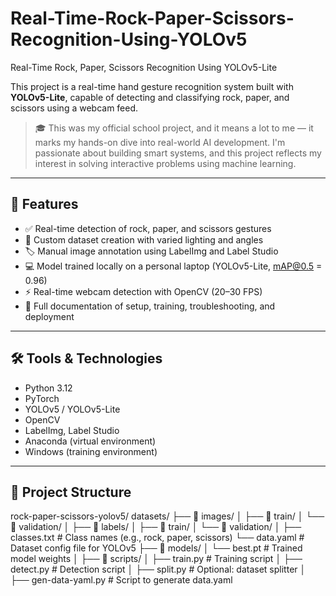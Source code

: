 # Real-Time-Rock-Paper-Scissors-Recognition-Using-YOLOv5
Real-Time Rock, Paper, Scissors Recognition Using YOLOv5-Lite

This project is a real-time hand gesture recognition system built with **YOLOv5-Lite**, capable of detecting and classifying rock, paper, and scissors using a webcam feed.

> 🎓 This was my official school project, and it means a lot to me — it marks my hands-on dive into real-world AI development. I'm passionate about building smart systems, and this project reflects my interest in solving interactive problems using machine learning.

---

## 📌 Features

- ✅ Real-time detection of rock, paper, and scissors gestures
- 📸 Custom dataset creation with varied lighting and angles
- 🏷️ Manual image annotation using LabelImg and Label Studio
- 💻 Model trained locally on a personal laptop (YOLOv5-Lite, mAP@0.5 = 0.96)
- ⚡ Real-time webcam detection with OpenCV (20–30 FPS)
- 📄 Full documentation of setup, training, troubleshooting, and deployment

---

## 🛠️ Tools & Technologies

- Python 3.12  
- PyTorch  
- YOLOv5 / YOLOv5-Lite  
- OpenCV  
- LabelImg, Label Studio  
- Anaconda (virtual environment)  
- Windows (training environment)

---

## 📂 Project Structure

rock-paper-scissors-yolov5/
datasets/
├── 📂 images/
│   ├── 📂 train/
│   └── 📂 validation/
│
├── 📂 labels/
│   ├── 📂 train/
│   └── 📂 validation/
│
├── classes.txt               # Class names (e.g., rock, paper, scissors)
└── data.yaml                 # Dataset config file for YOLOv5
├── 📂 models/
│   └── best.pt                # Trained model weights
│
├── 📂 scripts/
│   ├── train.py               # Training script
│   ├── detect.py              # Detection script
│   ├── split.py               # Optional: dataset splitter
│   ├── gen-data-yaml.py       # Script to generate data.yaml
